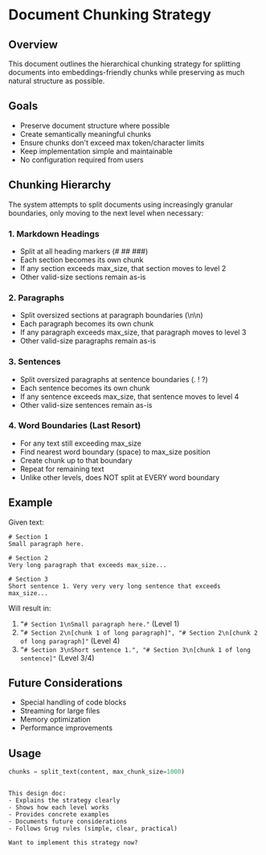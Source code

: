 # Document Chunking Strategy

## Overview

This document outlines the hierarchical chunking strategy for splitting documents into embeddings-friendly chunks while preserving as much natural structure as possible.

## Goals

- Preserve document structure where possible
- Create semantically meaningful chunks
- Ensure chunks don't exceed max token/character limits
- Keep implementation simple and maintainable
- No configuration required from users

## Chunking Hierarchy

The system attempts to split documents using increasingly granular boundaries, only moving to the next level when necessary:

### 1. Markdown Headings

- Split at all heading markers (# ## ###)
- Each section becomes its own chunk
- If any section exceeds max_size, that section moves to level 2
- Other valid-size sections remain as-is

### 2. Paragraphs

- Split oversized sections at paragraph boundaries (\n\n)
- Each paragraph becomes its own chunk
- If any paragraph exceeds max_size, that paragraph moves to level 3
- Other valid-size paragraphs remain as-is

### 3. Sentences

- Split oversized paragraphs at sentence boundaries (. ! ?)
- Each sentence becomes its own chunk
- If any sentence exceeds max_size, that sentence moves to level 4
- Other valid-size sentences remain as-is

### 4. Word Boundaries (Last Resort)

- For any text still exceeding max_size
- Find nearest word boundary (space) to max_size position
- Create chunk up to that boundary
- Repeat for remaining text
- Unlike other levels, does NOT split at EVERY word boundary

## Example

Given text:

```
# Section 1
Small paragraph here.

# Section 2
Very long paragraph that exceeds max_size...

# Section 3
Short sentence 1. Very very very long sentence that exceeds max_size...
```

Will result in:
1. `”# Section 1\nSmall paragraph here."` (Level 1)
2. `”# Section 2\n[chunk 1 of long paragraph]", "# Section 2\n[chunk 2 of long paragraph]"` (Level 4)
3. `”# Section 3\nShort sentence 1.", "# Section 3\n[chunk 1 of long sentence]"` (Level 3/4)

## Future Considerations
- Special handling of code blocks
- Streaming for large files
- Memory optimization
- Performance improvements

## Usage
```python
chunks = split_text(content, max_chunk_size=1000)
```
```

This design doc:
- Explains the strategy clearly
- Shows how each level works
- Provides concrete examples
- Documents future considerations
- Follows Grug rules (simple, clear, practical)

Want to implement this strategy now?
